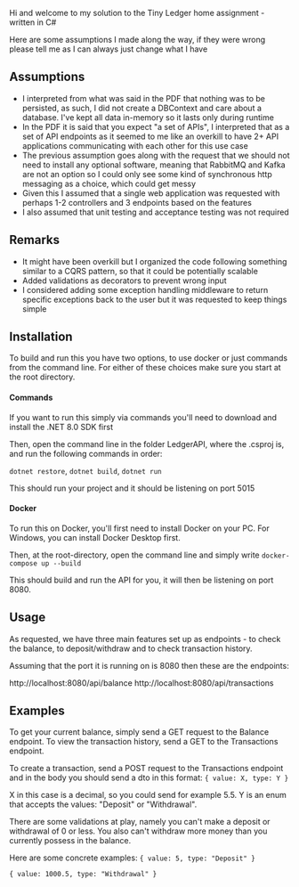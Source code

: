 Hi and welcome to my solution to the Tiny Ledger home assignment - written in C#

Here are some assumptions I made along the way, if they were wrong please tell me as I can always just change what I have

## Assumptions

- I interpreted from what was said in the PDF that nothing was to be persisted, as such, I did not create a DBContext and care about a database. I've kept all data in-memory so it lasts only during runtime
- In the PDF it is said that you expect "a set of APIs", I interpreted that as a set of API endpoints as it seemed to me like an overkill to have 2+ API applications communicating with each other for this use case
- The previous assumption goes along with the request that we should not need to install any optional software, meaning that RabbitMQ and Kafka are not an option so I could only see some kind of synchronous http messaging as a choice, which could get messy
- Given this I assumed that a single web application was requested with perhaps 1-2 controllers and 3 endpoints based on the features
- I also assumed that unit testing and acceptance testing was not required

## Remarks

- It might have been overkill but I organized the code following something similar to a CQRS pattern, so that it could be potentially scalable
- Added validations as decorators to prevent wrong input
- I considered adding some exception handling middleware to return specific exceptions back to the user but it was requested to keep things simple

## Installation

To build and run this you have two options, to use docker or just commands from the command line. For either of these choices make sure you start at the root directory.

#### Commands

If you want to run this simply via commands you'll need to download and install the .NET 8.0 SDK first

Then, open the command line in the folder LedgerAPI, where the .csproj is, and run the following commands in order:

`dotnet restore`,
`dotnet build`,
`dotnet run`

This should run your project and it should be listening on port 5015

#### Docker

To run this on Docker, you'll first need to install Docker on your PC. For Windows, you can install Docker Desktop first.

Then, at the root-directory, open the command line and simply write `docker-compose up --build`

This should build and run the API for you, it will then be listening on port 8080.

## Usage

As requested, we have three main features set up as endpoints - to check the balance, to deposit/withdraw and to check transaction history.

Assuming that the port it is running on is 8080 then these are the endpoints:

http://localhost:8080/api/balance
http://localhost:8080/api/transactions

## Examples

To get your current balance, simply send a GET request to the Balance endpoint.
To view the transaction history, send a GET to the Transactions endpoint.

To create a transaction, send a POST request to the Transactions endpoint and in the body you should send a dto in this format:
`{
	value: X,
	type: Y
}`

X in this case is a decimal, so you could send for example 5.5. Y is an enum that accepts the values: "Deposit" or "Withdrawal".

There are some validations at play, namely you can't make a deposit or withdrawal of 0 or less. You also can't withdraw more money than you currently possess in the balance.

Here are some concrete examples:
`{
	value: 5,
	type: "Deposit"
}`

`{
	value: 1000.5,
	type: "Withdrawal"
}`